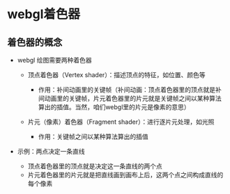 # webgl着色器

## 着色器的概念

+ webgl 绘图需要两种着色器

  + 顶点着色器（Vertex shader）：描述顶点的特征，如位置、颜色等

    + 作用：补间动画里的关键帧（补间动画：顶点着色器里的顶点就是补间动画里的关键帧，片元着色器里的片元就是关键帧之间以某种算法算出的插值。当然，咱们webgl里的片元是像素的意思）

  + 片元（像素）着色器（Fragment shader）：进行逐片元处理，如光照

    + 作用：关键帧之间以某种算法算出的插值

+ 示例：两点决定一条直线

  + 顶点着色器里的顶点就是决定这一条直线的两个点
  + 片元着色器里的片元就是把直线画到画布上后，这两个点之间构成直线的每个像素
